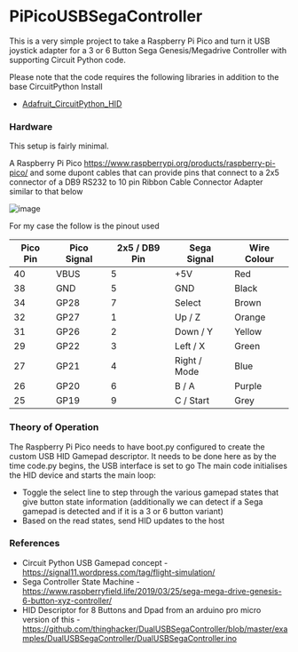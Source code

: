 # PiPicoUSBSegaController
This is a very simple project to take a Raspberry Pi Pico and turn it USB joystick adapter for a 3 or 6 Button Sega Genesis/Megadrive Controller with supporting Circuit Python code.

Please note that the code requires the following libraries in addition to the base CircuitPython Install 
* [Adafruit_CircuitPython_HID](https://github.com/adafruit/Adafruit_CircuitPython_HID)

### Hardware

This setup is fairly minimal.

A Raspberry Pi Pico https://www.raspberrypi.org/products/raspberry-pi-pico/
and some dupont cables that can provide pins that connect to a 2x5 connector of a DB9 RS232 to 10 pin Ribbon Cable Connector Adapter similar to that below

![image](https://user-images.githubusercontent.com/36720937/155993479-3043488f-428e-476c-a7a2-64751add007f.png)

For my case the follow is the pinout used

|Pico Pin | Pico Signal | 2x5 / DB9 Pin | Sega Signal  | Wire Colour |
|---------|-------------|---------------|--------------|-------------|
| 40      | VBUS        | 5             | +5V          | Red         |
| 38      | GND         | 5             | GND          | Black       |
| 34      | GP28        | 7             | Select       | Brown       |
| 32      | GP27        | 1             | Up / Z       | Orange      |
| 31      | GP26        | 2             | Down / Y     | Yellow      |
| 29      | GP22        | 3             | Left / X     | Green       |
| 27      | GP21        | 4             | Right / Mode | Blue        |
| 26      | GP20        | 6             | B / A        | Purple      |
| 25      | GP19        | 9             | C / Start    | Grey        |

### Theory of Operation
The Raspberry Pi Pico needs to have boot.py configured to create the custom USB HID Gamepad descriptor.  It needs to be done here as by the time code.py begins, the USB interface is set to go
The main code initialises the HID device and starts the main loop:
* Toggle the select line to step through the various gamepad states that give button state information (additionally we can detect if a Sega gamepad is detected and if it is a 3 or 6 button variant)
* Based on the read states, send HID updates to the host 

### References
* Circuit Python USB Gamepad concept - https://signal11.wordpress.com/tag/flight-simulation/
* Sega Controller State Machine - https://www.raspberryfield.life/2019/03/25/sega-mega-drive-genesis-6-button-xyz-controller/
* HID Descriptor for 8 Buttons and Dpad from an arduino pro micro version of this - https://github.com/thinghacker/DualUSBSegaController/blob/master/examples/DualUSBSegaController/DualUSBSegaController.ino
